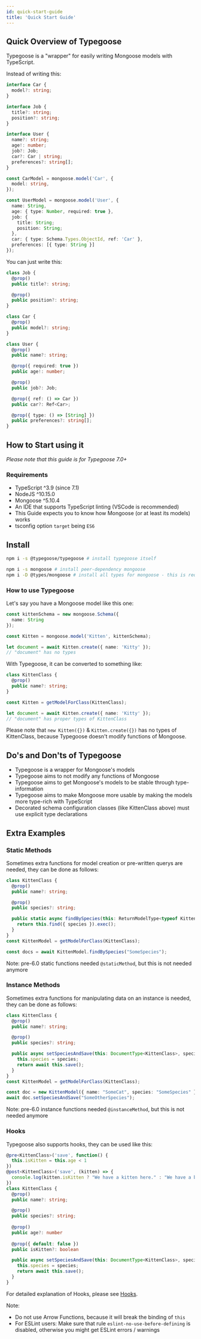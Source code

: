 ```yaml
---
id: quick-start-guide
title: 'Quick Start Guide'
---
```


## Quick Overview of Typegoose

Typegoose is a "wrapper" for easily writing Mongoose models with TypeScript.

Instead of writing this:

```ts
interface Car {
  model?: string;
}

interface Job {
  title?: string;
  position?: string;
}

interface User {
  name?: string;
  age!: number;
  job?: Job;
  car?: Car | string;
  preferences?: string[];
}

const CarModel = mongoose.model('Car', {
  model: string,
});

const UserModel = mongoose.model('User', {
  name: String,
  age: { type: Number, required: true },
  job: {
    title: String;
    position: String;
  },
  car: { type: Schema.Types.ObjectId, ref: 'Car' },
  preferences: [{ type: String }]
});
```

You can just write this:

```ts
class Job {
  @prop()
  public title?: string;

  @prop()
  public position?: string;
}

class Car {
  @prop()
  public model?: string;
}

class User {
  @prop()
  public name?: string;

  @prop({ required: true })
  public age!: number;

  @prop()
  public job?: Job;

  @prop({ ref: () => Car })
  public car?: Ref<Car>;

  @prop({ type: () => [String] })
  public preferences?: string[];
}
```

## How to Start using it

*Please note that this guide is for Typegoose 7.0+*

### Requirements

- TypeScript ^3.9 (since 7.1)
- NodeJS ^10.15.0
- Mongoose ^5.10.4
- An IDE that supports TypeScript linting (VSCode is recommended)
- This Guide expects you to know how Mongoose (or at least its models) works
- tsconfig option `target` being `ES6`

## Install

```sh
npm i -s @typegoose/typegoose # install typegoose itself

npm i -s mongoose # install peer-dependency mongoose
npm i -D @types/mongoose # install all types for mongoose - this is required for typegoose to work in TypeScript
```

### How to use Typegoose

Let's say you have a Mongoose model like this one:

```ts
const kittenSchema = new mongoose.Schema({
  name: String
});

const Kitten = mongoose.model('Kitten', kittenSchema);

let document = await Kitten.create({ name: 'Kitty' });
// "document" has no types
```

With Typegoose, it can be converted to something like:

```ts
class KittenClass {
  @prop()
  public name?: string;
}

const Kitten = getModelForClass(KittenClass);

let document = await Kitten.create({ name: 'Kitty' });
// "document" has proper types of KittenClass
```

Please note that `new Kitten({})` & `Kitten.create({})` has no types of KittenClass, because Typegoose doesn't modify functions of Mongoose.

## Do's and Don'ts of Typegoose

- Typegoose is a wrapper for Mongoose's models
- Typegoose aims to not modify any functions of Mongoose
- Typegoose aims to get Mongoose's models to be stable through type-information
- Typegoose aims to make Mongoose more usable by making the models more type-rich with TypeScript
- Decorated schema configuration classes (like KittenClass above) must use explicit type declarations

## Extra Examples

### Static Methods

Sometimes extra functions for model creation or pre-written querys are needed, they can be done as follows:

```ts
class KittenClass {
  @prop()
  public name?: string;

  @prop()
  public species?: string;

  public static async findBySpecies(this: ReturnModelType<typeof KittenClass>, species: string) {
    return this.find({ species }).exec();
  }
}
const KittenModel = getModelForClass(KittenClass);

const docs = await KittenModel.findBySpecies("SomeSpecies");
```

Note: pre-6.0 static functions needed `@staticMethod`, but this is not needed anymore

### Instance Methods

Sometimes extra functions for manipulating data on an instance is needed, they can be done as follows:

```ts
class KittenClass {
  @prop()
  public name?: string;

  @prop()
  public species?: string;

  public async setSpeciesAndSave(this: DocumentType<KittenClass>, species: string) {
    this.species = species;
    return await this.save();
  }
}
const KittenModel = getModelForClass(KittenClass);

const doc = new KittenModel({ name: "SomeCat", species: "SomeSpecies" });
await doc.setSpeciesAndSave("SomeOtherSpecies");
```

Note: pre-6.0 instance functions needed `@instanceMethod`, but this is not needed anymore

### Hooks

Typegoose also supports hooks, they can be used like this:

```ts
@pre<KittenClass>('save', function() {
  this.isKitten = this.age < 1
})
@post<KittenClass>('save', (kitten) => {
  console.log(kitten.isKitten ? "We have a kitten here." : "We have a big kitty here.")
})
class KittenClass {
  @prop()
  public name?: string;

  @prop()
  public species?: string;
  
  @prop()
  public age?: number
  
  @prop({ default: false })
  public isKitten?: boolean

  public async setSpeciesAndSave(this: DocumentType<KittenClass>, species: string) {
    this.species = species;
    return await this.save();
  }
}
```

For detailed explanation of Hooks, please see [Hooks](api/decorators/hooks.md).

Note:
- Do not use Arrow Functions, because it will break the binding of `this`
- For ESLint users: Make sure that rule `eslint-no-use-before-defining` is disabled, otherwise you might get ESLint errors / warnings
